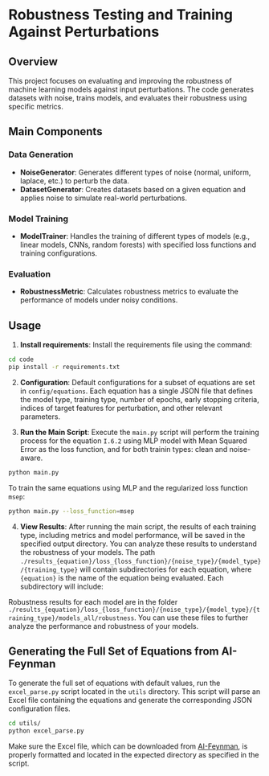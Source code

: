 # Robustness Testing and Training Against Perturbations

## Overview
This project focuses on evaluating and improving the robustness of machine learning models against input perturbations.
The code generates datasets with noise, trains models, and evaluates their robustness using specific metrics.

## Main Components

### Data Generation
- **NoiseGenerator**: Generates different types of noise (normal, uniform, laplace, etc.) to perturb the data.
- **DatasetGenerator**: Creates datasets based on a given equation and applies noise to simulate real-world perturbations.

### Model Training
- **ModelTrainer**: Handles the training of different types of models (e.g., linear models, CNNs, random forests) with specified loss functions and training configurations.

### Evaluation
- **RobustnessMetric**: Calculates robustness metrics to evaluate the performance of models under noisy conditions.

## Usage

1. **Install requirements**: Install the requirements file using the command:
```bash
cd code
pip install -r requirements.txt
```
2. **Configuration**: Default configurations for a subset of equations are set in `config/equations`.
Each equation has a single JSON file that defines the model type, training type, number of epochs, early stopping criteria, indices of target features for perturbation, and other relevant parameters.

3. **Run the Main Script**: Execute the `main.py` script will perform the training process for the equation `I.6.2` using MLP model with Mean Squared Error as the loss function, and for both trainin types: clean and noise-aware. 

```bash
python main.py
```
To train the same equations using MLP and the regularized loss function `msep`:
```bash
python main.py --loss_function=msep
```

4. **View Results**: After running the main script, the results of each training type, including metrics and model performance, will be saved in the specified output directory.
You can analyze these results to understand the robustness of your models.
The path ```./results_{equation}/loss_{loss_function}/{noise_type}/{model_type}/{training_type}``` will contain subdirectories for each equation, where ```{equation}``` is the name of the equation being evaluated. Each subdirectory will include:

Robustness results for each model are in the folder ```./results_{equation}/loss_{loss_function}/{noise_type}/{model_type}/{training_type}/models_all/robustness```.
You can use these files to further analyze the performance and robustness of your models.

## Generating the Full Set of Equations from AI-Feynman

To generate the full set of equations with default values, run the `excel_parse.py` script located in the `utils` directory. This script will parse an Excel file containing the equations and generate the corresponding JSON configuration files.

```bash
cd utils/
python excel_parse.py
```

Make sure the Excel file, which can be downloaded from [AI-Feynman](https://space.mit.edu/home/tegmark/aifeynman.html), is properly formatted and located in the expected directory as specified in the script.
